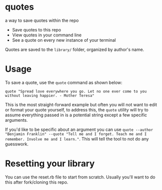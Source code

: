 # quotes
a way to save quotes within the repo

- Save quotes to this repo
- View quotes in your command line 
- See a quote on every new instance of your terminal

Quotes are saved to the `library/` folder, organized by author's name. 

# Usage
To save a quote, use the `quote` command as shown below:

```
quote "Spread love everywhere you go. Let no one ever come to you without leaving happier. - Mother Teresa"
```

This is the most straight-forward example but often you will not want to edit or format your quote yourself, 
to address this, the `quote` utility will try to assume everything passed in is a potential string except a few 
specific arguments.

If you'd like to be specific about an argument you can use 
`quote --author "Benjamin Franklin" --quote "Tell me and I forget. Teach me and I remember. Involve me and I learn."`. 
This will tell the tool to not do any guesswork. 

# Resetting your library
You can use the reset.rb file to start from scratch. Usually you'll want to do this after fork/cloning this repo.

